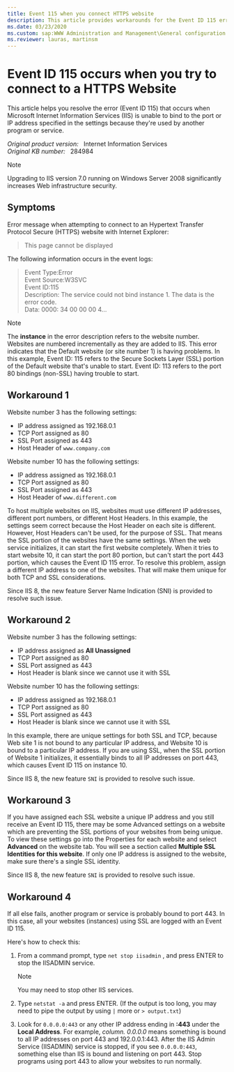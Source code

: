```yaml
---
title: Event 115 when you connect HTTPS website
description: This article provides workarounds for the Event ID 115 error that occurs when you connect to a Web site by using HTTPS.
ms.date: 03/23/2020
ms.custom: sap:WWW Administration and Management\General configuration settings
ms.reviewer: lauras, martinsm
---
```

# Event ID 115 occurs when you try to connect to a HTTPS Website

This article helps you resolve the error (Event ID 115) that occurs when Microsoft Internet Information Services (IIS) is unable to bind to the port or IP address specified in the settings because they're used by another program or service.

_Original product version:_ &nbsp; Internet Information Services  
_Original KB number:_ &nbsp; 284984

> [!NOTE]
> Upgrading to IIS version 7.0 running on Windows Server 2008 significantly increases Web infrastructure security.

## Symptoms

Error message when attempting to connect to an Hypertext Transfer Protocol Secure (HTTPS) website with Internet Explorer:

> This page cannot be displayed

The following information occurs in the event logs:

> Event Type:Error  
> Event Source:W3SVC  
> Event ID:115  
> Description: The service could not bind instance 1. The data is the error code.  
> Data: 0000: 34 00 00 00 4...

> [!NOTE]
> The **instance** in the error description refers to the website number. Websites are numbered incrementally as they are added to IIS. This error indicates that the Default website (or site number 1) is having problems. In this example, Event ID: 115 refers to the Secure Sockets Layer (SSL) portion of the Default website that's unable to start. Event ID: 113 refers to the port 80 bindings (non-SSL) having trouble to start.

## Workaround 1

Website number 3 has the following settings:

- IP address assigned as 192.168.0.1
- TCP Port assigned as 80
- SSL Port assigned as 443
- Host Header of `www.company.com`

Website number 10 has the following settings:

- IP address assigned as 192.168.0.1
- TCP Port assigned as 80
- SSL Port assigned as 443
- Host Header of `www.different.com`

To host multiple websites on IIS, websites must use different IP addresses, different port numbers, or different Host Headers. In this example, the settings seem correct because the Host Header on each site is different. However, Host Headers can't be used, for the purpose of SSL. That means the SSL portion of the websites have the same settings. When the web service initializes, it can start the first website completely. When it tries to start website 10, it can start the port 80 portion, but can't start the port 443 portion, which causes the Event ID 115 error. To resolve this problem, assign a different IP address to one of the websites. That will make them unique for both TCP and SSL considerations.

Since IIS 8, the new feature Server Name Indication (SNI) is provided to resolve such issue.

## Workaround 2

Website number 3 has the following settings:

- IP address assigned as **All Unassigned**
- TCP Port assigned as 80
- SSL Port assigned as 443
- Host Header is blank since we cannot use it with SSL

Website number 10 has the following settings:

- IP address assigned as 192.168.0.1
- TCP Port assigned as 80
- SSL Port assigned as 443
- Host Header is blank since we cannot use it with SSL

In this example, there are unique settings for both SSL and TCP, because Web site 1 is not bound to any particular IP address, and Website 10 is bound to a particular IP address. If you are using SSL, when the SSL portion of Website 1 initializes, it essentially binds to all IP addresses on port 443, which causes Event ID 115 on instance 10.

Since IIS 8, the new feature `SNI` is provided to resolve such issue.

## Workaround 3

If you have assigned each SSL website a unique IP address and you still receive an Event ID 115, there may be some Advanced settings on a website which are preventing the SSL portions of your websites from being unique. To view these settings go into the Properties for each website and select **Advanced** on the website tab. You will see a section called **Multiple SSL Identities for this website**. If only one IP address is assigned to the website, make sure there's a single SSL identity.

Since IIS 8, the new feature `SNI` is provided to resolve such issue.

## Workaround 4

If all else fails, another program or service is probably bound to port 443. In this case, all your websites (instances) using SSL are logged with an Event ID 115.

Here's how to check this:

1. From a command prompt, type `net stop iisadmin` , and press ENTER to stop the IISADMIN service.

    > [!NOTE]
    > You may need to stop other IIS services.

2. Type `netstat -a` and press ENTER. (If the output is too long, you may need to pipe the output by using `|` more or `> output.txt`)
3. Look for `0.0.0.0:443` or any other IP address ending in **:443** under the **Local Address**. For example, *column. 0.0.0.0* means something is bound to all IP addresses on port 443 and 192.0.0.1:443. After the IIS Admin Service (IISADMIN) service is stopped, if you see `0.0.0.0:443`, something else than IIS is bound and listening on port 443. Stop programs using port 443 to allow your websites to run normally.
